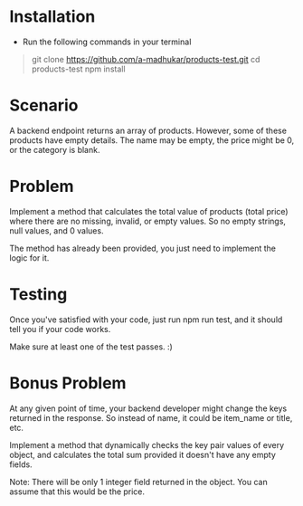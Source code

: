 # Installation 

- Run the following commands in your terminal 

> git clone https://github.com/a-madhukar/products-test.git
> cd products-test
> npm install 


# Scenario 

A backend endpoint returns an array of products. However, some of these products have empty details. The name may be empty, the price might be 0, or the category is blank. 

# Problem

Implement a method that calculates the total value of products (total price) where there are no missing, invalid, or empty values. So no empty strings, null values, and 0 values. 

The method has already been provided, you just need to implement the logic for it. 

# Testing 

Once you've satisfied with your code, just run npm run test, and it should tell you if your code works. 

Make sure at least one of the test passes. :) 

# Bonus Problem

At any given point of time, your backend developer might change the keys returned in the response. So instead of name, it could be item_name or title, etc. 

Implement a method that dynamically checks the key pair values of every object, and calculates the total sum provided it doesn't have any empty fields. 

Note: There will be only 1 integer field returned in the object. You can assume that this would be the price.